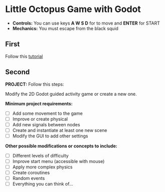 # Little Octopus Game with Godot

* **Controls:** You can use keys **A W S D** for to move and **ENTER** for START
* **Mechanics:** You must escape from the black squid

## First
Follow this [tutorial](https://docs.godotengine.org/en/stable/getting_started/first_2d_game/index.html) 

## Second
**PROJECT:** Follow this steps:

Modify the 2D Godot guided activity game or create a new one.

**Minimum project requirements:**

- [ ] Add some movement to the game
- [ ] Improve or create physical
- [ ] Add new signals between nodes
- [ ] Create and instantiate at least one new scene
- [ ] Modify the GUI to add other settings

**Other possible modifications or concepts to include:**

- [ ] Different levels of difficulty
- [ ] Improve start menu (accessible with mouse)
- [ ] Apply more complex physics
- [ ] Create coroutines
- [ ] Random events
- [ ] Everything you can think of...
